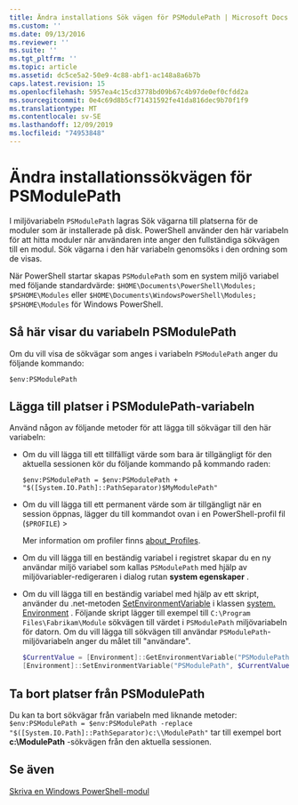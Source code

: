 ```yaml
---
title: Ändra installations Sök vägen för PSModulePath | Microsoft Docs
ms.custom: ''
ms.date: 09/13/2016
ms.reviewer: ''
ms.suite: ''
ms.tgt_pltfrm: ''
ms.topic: article
ms.assetid: dc5ce5a2-50e9-4c88-abf1-ac148a8a6b7b
caps.latest.revision: 15
ms.openlocfilehash: 5957ea4c15cd3778bd09b67c4b97de0ef0cfdd2a
ms.sourcegitcommit: 0e4c69d8b5cf71431592fe41da816dec9b70f1f9
ms.translationtype: MT
ms.contentlocale: sv-SE
ms.lasthandoff: 12/09/2019
ms.locfileid: "74953848"
---
```

# <a name="modifying-the-psmodulepath-installation-path"></a>Ändra installationssökvägen för PSModulePath

I miljövariabeln `PSModulePath` lagras Sök vägarna till platserna för de moduler som är installerade på disk. PowerShell använder den här variabeln för att hitta moduler när användaren inte anger den fullständiga sökvägen till en modul. Sök vägarna i den här variabeln genomsöks i den ordning som de visas.

När PowerShell startar skapas `PSModulePath` som en system miljö variabel med följande standardvärde: `$HOME\Documents\PowerShell\Modules; $PSHOME\Modules` eller `$HOME\Documents\WindowsPowerShell\Modules; $PSHOME\Modules` för Windows PowerShell.

## <a name="to-view-the-psmodulepath-variable"></a>Så här visar du variabeln PSModulePath

Om du vill visa de sökvägar som anges i variabeln `PSModulePath` anger du följande kommando:

`$env:PSModulePath`

## <a name="to-add-locations-to-the-psmodulepath-variable"></a>Lägga till platser i PSModulePath-variabeln

Använd någon av följande metoder för att lägga till sökvägar till den här variabeln:

- Om du vill lägga till ett tillfälligt värde som bara är tillgängligt för den aktuella sessionen kör du följande kommando på kommando raden:

  `$env:PSModulePath = $env:PSModulePath + "$([System.IO.Path]::PathSeparator)$MyModulePath"`

- Om du vill lägga till ett permanent värde som är tillgängligt när en session öppnas, lägger du till kommandot ovan i en PowerShell-profil fil (`$PROFILE`) >

  Mer information om profiler finns [about_Profiles](/powershell/module/microsoft.powershell.core/about/about_profiles).

- Om du vill lägga till en beständig variabel i registret skapar du en ny användar miljö variabel som kallas `PSModulePath` med hjälp av miljövariabler-redigeraren i dialog rutan **system egenskaper** .

- Om du vill lägga till en beständig variabel med hjälp av ett skript, använder du .net-metoden [SetEnvironmentVariable](https://docs.microsoft.com/dotnet/api/system.environment.setenvironmentvariable) i klassen [system. Environment](https://docs.microsoft.com/dotnet/api/system.environment) . Följande skript lägger till exempel till `C:\Program Files\Fabrikam\Module` sökvägen till värdet i `PSModulePath` miljövariabeln för datorn. Om du vill lägga till sökvägen till användar `PSModulePath`-miljövariabeln anger du målet till "användare".

  ```powershell
  $CurrentValue = [Environment]::GetEnvironmentVariable("PSModulePath", "Machine")
  [Environment]::SetEnvironmentVariable("PSModulePath", $CurrentValue + [System.IO.Path]::PathSeparator + "C:\Program Files\Fabrikam\Modules", "Machine")

  ```

## <a name="to-remove-locations-from-the-psmodulepath"></a>Ta bort platser från PSModulePath

Du kan ta bort sökvägar från variabeln med liknande metoder: `$env:PSModulePath = $env:PSModulePath -replace "$([System.IO.Path]::PathSeparator)c:\\ModulePath"` tar till exempel bort **c:\ModulePath** -sökvägen från den aktuella sessionen.

## <a name="see-also"></a>Se även

[Skriva en Windows PowerShell-modul](./writing-a-windows-powershell-module.md)
